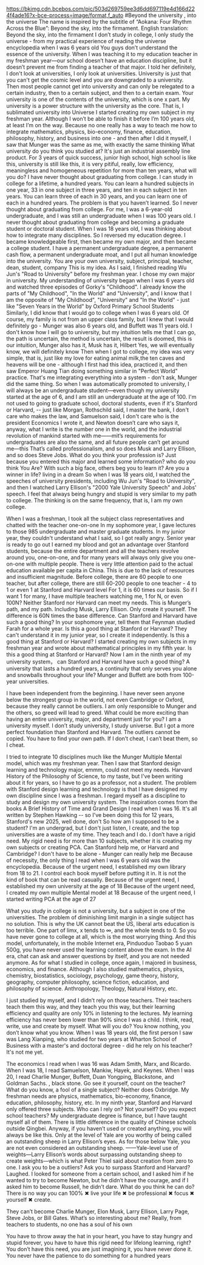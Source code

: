 https://bkimg.cdn.bcebos.com/pic/503d269759ee3d6dd697119e4d166d224f4ade16?x-bce-process=image/format,f_auto
#Beyond the university , into the universe
The name is inspired by the subtitle of “Aokana: Four Rhythm Across the Blue”: Beyond the sky, into the firmament. English translation: Beyond the sky, into the firmament
I don’t study in college, I only study the universe - from my practical experience of reading the universe encyclopedia when I was 6 years old
You guys don’t understand the essence of the university. When I was teaching it to my education teacher in my freshman year—our school doesn’t have an education discipline, but it doesn’t prevent me from finding a teacher of that major. I told her definitely, I don't look at universities, I only look at universities. University is just that you can't get the cosmic level and you are downgraded to a university. Then most people cannot get into university and can only be relegated to a certain industry, then to a certain subject, and then to a certain exam.
Your university is one of the contents of the university, which is one x part. My university is a power structure with the university as the core. That is, I sublimated university into Universe
I started creating my own subject in my freshman year. Although I won’t be able to finish it before I’m 100 years old, at least I’m on the way. Because no one really has a way to teach me how to integrate mathematics, physics, bio-economy, finance, education, philosophy, history, and business into one - and then after I did it myself, I saw that Munger was the same as me, with exactly the same thinking
What university do you think you studied at? It's just an industrial assembly line product. For 3 years of quick success, junior high school, high school is like this, university is still like this, it is very pitiful, really, low efficiency, meaningless and homogeneous repetition for more than ten years, what will you do?
I have never thought about graduating from college. I can study in college for a lifetime, a hundred years. You can learn a hundred subjects in one year, 33 in one subject in three years, and ten in each subject in ten years. You can learn three of each in 30 years, and you can learn one of each in a hundred years.
The problem is that you haven’t learned. So I never thought about graduating from college. For me, I was a 6-year-old undergraduate, and I was still an undergraduate when I was 100 years old. I never thought about graduating from college and becoming a graduate student or doctoral student. When I was 18 years old, I was thinking about how to integrate many disciplines. So I reversed my education degree. I became knowledgeable first, then became my own major, and then became a college student. I have a permanent undergraduate degree, a permanent cash flow, a permanent undergraduate moat, and I put all human knowledge into the university. You are your own university, subject, principal, teacher, dean, student, company
This is my idea. As I said, I finished reading Wu Jun's "Road to University" before my freshman year. I chose my own major in university. My understanding of university began when I was 6 years old and watched three episodes of Gorky's "Childhood". I already know the parts of "My Childhood", "In the World" and "University", and I know that I am the opposite of "My Childhood", "University" and "In the World" - just like "Seven Years in the World" by Oxford Primary School Students Similarly, I did know that I would go to college when I was 6 years old. Of course, my family is not from an upper class family, but I knew that I would definitely go - Munger was also 6 years old, and Buffett was 11 years old. I don't know how I will go to university, but my intuition tells me that I can go, the path is uncertain, the method is uncertain, the result is doomed, this is our intuition, Munger also has it, Musk has it, Hilbert Yes, we will eventually know, we will definitely know
Then when I got to college, my idea was very simple, that is, just like my love for eating animal milk,the ten caves and heavens will be one - although I first had this idea, practiced it, and then saw Emperor Huang Tian doing something similar in "Perfect World" practice. That's me integrating everything into a system - don't ask, Munger did the same thing.
So when I was automatically promoted to university, I will always be an undergraduate student—even though my university started at the age of 6, and I am still an undergraduate at the age of 100.
I'm not used to going to graduate school, doctoral students, even if it's Stanford or Harvard, -- just like Morgan, Rothschild said, I master the bank, I don't care who makes the law, and Samuelson said, I don't care who is the president Economics I wrote it, and Newton doesn’t care who says it, anyway, what I write is the number one in the world, and the industrial revolution of mankind started with me——mit’s requirements for undergraduates are also the same, and all future people can’t get around me—this That’s called professionalism, and so does Musk and Larry Ellison, and so does Steve Jobs.
What do you think your profession is? Just because you entered this major and learned some information? who do you think You Are? With such a big face, others beg you to learn it? Are you a winner in life? living in a dream
So when I was 18 years old, I watched the speeches of university presidents, including Wu Jun's "Road to University", and then I watched Larry Ellison's "2000 Yale University Speech" and Jobs' speech. I feel that always being hungry and stupid is very similar to my path to college. The thinking is on the same frequency, that is, I am my own college.

When I was a freshman, I took all the subject class representatives and chatted with the teacher one-on-one
In my sophomore year, I gave lectures to those 985 undergraduate and master graduate students.
In my junior year, they couldn't understand what I said, so I got really angry.
Senior year is ready to go out
I earned my blood and got an advantage over Stanford students, because the entire department and all the teachers revolve around you, one-on-one, and for many years will always only give you one-on-one with multiple people.
There is very little attention paid to the actual education available per capita in China. This is due to the lack of resources and insufficient magnitude. Before college, there are 60 people to one teacher, but after college, there are still 60-200 people to one teacher - 4 to 1 or even 1 at Stanford and Harvard level For 1, it is 60 times our basis. So if I want 1 for many, I have multiple teachers watching me, 1 for N, or even 100N? Neither Stanford nor Harvard can meet my needs. This is Munger’s path, and my path. Including Musk, Larry Ellison. Only create it yourself. The difference is 60N times the base difference.
Can Stanford and Harvard have such a good thing?
In your sophomore year, tell them that Feynman studied Farah for a whole year. Is this a good thing at Stanford or Harvard?
They can't understand it in my junior year, so I create it independently. Is this a good thing at Stanford or Harvard?
I started creating my own subjects in my freshman year and wrote about mathematical principles in my fifth year. Is this a good thing at Stanford or Harvard?
Now I am in the ninth year of my university system， can Stanford and Harvard have such a good thing? A university that lasts a hundred years, a continuity that only serves you alone and snowballs throughout your life? Munger and Buffett are both from 100-year universities.

I have been independent from the beginning. I have never seen anyone below the strongest group in the world, not even Cambridge or Oxford, because they really cannot be outliers. I am only responsible to Munger and the others, so greed will lead to greed. What could be more exciting than having an entire university, major, and department just for you? I am a university myself. I don’t study university, I study universe.
But I got a more perfect foundation than Stanford and Harvard. The outliers cannot be copied. You have to find your own path. If I don’t cheat, I can’t beat them, so I cheat.

I tried to integrate 10 disciplines much like the Munger Multiple Mental model, which was my freshman year. Then I saw that Stanford design learning and technology major, emmm, could not meet my needs. Harvard History of the Philosophy of Science, to my taste, but I've been writing about it for years, so I have to go as a professor, not a student. The problem with Stanford design learning and technology is that I have designed my own discipline since I was a freshman. I regard myself as a discipline to study and design my own university system. The inspiration comes from the books A Brief History of Time and Grand Design I read when I was 16. It's all written by Stephen Hawking -- so I've been doing this for 12 years, Stanford's new 2025, well done, don't
So how am I supposed to be a student? I'm an undergrad, but I don't just listen, I create, and the top universities are a waste of my time. They teach and I do.
I don’t have a rigid need. My rigid need is for more than 10 subjects, whether it is creating my own subjects or creating PCA. Can Stanford help me, or Harvard and Cambridge? I don't have to be alone - Munger can really help me
Because of necessity, the only thing I read when I was 6 years old was the encyclopedia.
Because of the urgent need, I established my own library from 18 to 21. I control each book myself before putting it in. 
It is not the kind of book that can be read casually.
Because of the urgent need, I established my own university at the age of 18
Because of the urgent need, I created my own multiple Mental model at 18
Because of the urgent need, I started writing PCA at the age of 27

What you study in college is not a university, but a subject in one of the universities. The problem of diminishing limit margin in a single subject has no solution. This is why the UK cannot beat the US, liberal arts education is too terrible. One part of limx, x tends to ∞, and the whole tends to 0. So you have never gone to college at all, which is the most worrying thing. And this model, unfortunately, in the mobile Internet era, Pinduoduo Taobao 5 yuan 500g, you have never used the learning content above the exam. In the AI ​​era, chat can ask and answer questions by itself, and you are not needed anymore.
As for what I studied in college, once again, I majored in business, economics, and finance. Although I also studied mathematics, physics, chemistry, biostatistics, sociology, psychology, game theory, history, geography, computer philosophy, science fiction, education, and philosophy of science. Anthropology, Theology, Natural History, etc.

I just studied by myself, and I didn’t rely on those teachers. Their teachers teach them this way, and they teach you this way, but their learning efficiency and quality are only 10% in listening to the lectures. My learning efficiency has never been lower than 90% since I was a child. I think, read, write, use and create by myself.
What will you do? You know nothing, you don’t know what you know.
When I was 18 years old, the first person I saw was Lang Xianping, who studied for two years at Wharton School of Business with a master's and doctoral degree - did he rely on his teacher? It's not me yet.

The economics I read when I was 16 was Adam Smith, Marx, and Ricardo. When I was 18, I read Samuelson, Mankiw, Hayek, and Keynes. When I was 20, I read Charlie Munger, Buffett, Duan Yongping, Blackstone, and Goldman Sachs. , black stone.
Go see it yourself, count on the teacher? What do you know, a fool of a single subject? Neither does Oxbridge.
My freshman needs are physics, mathematics, bio-economy, finance, education, philosophy, history, etc. In my ninth year, Stanford and Harvard only offered three subjects. Who can I rely on? Not yourself? Do you expect school teachers? My undergraduate degree is finance, but I have taught myself all of them.
There is little difference in the quality of Chinese schools outside Qingbei. Anyway, if you haven’t used or created anything, you will always be like this. Only at the level of Yale are you worthy of being called an outstanding sheep in Larry Ellison’s eyes. As for those below Yale, you are not even considered an outstanding sheep. ——Yale-level use of weights—Larry Ellison’s words about surpassing outstanding sheep to create weights—which is what Peter Thiel said about creation from zero to one.
I ask you to be a outliers? Ask you to surpass Stanford and Harvard? Laughed.
I looked for someone from a certain school, and I asked him if he wanted to try to become Newton, but he didn’t have the courage, and if I asked him to become Russell, he didn’t dare. What do you think he can do? There is no way you can 100% ✖ live your life ✖ be professional ✖ focus ✖ yourself ✖ create.

They can’t become Charlie Munger, Elon Musk, Larry Ellison, Larry Page, Steve Jobs, or Bill Gates. What’s so interesting about me? Really, from teachers to students, no one has a soul of his own 

You have to throw away the hat in your heart, you have to stay hungry and stupid forever, you have to have this rigid need for lifelong learning, right? You don’t have this need, you are just imagining it, you have never done it.
You never have the patience to do something for a hundred years